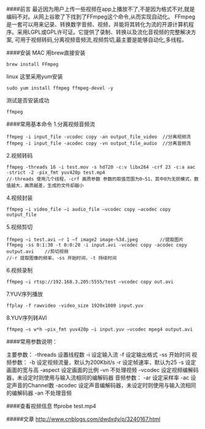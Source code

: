 ####前言
最近因为用户上传一些视频在app上播放不了,不是因为格式不对,就是编码不对。从网上谷歌了下找到了FFmpeg这个命令,从而实现自动化。
FFmpeg是一套可以用来记录、转换数字音频、视频，并能将其转化为流的开源计算机程序。采用LGPL或GPL许可证。它提供了录制、转换以及流化音视频的完整解决方案,
可用于视频转码,分离视频音频流,视频剪切,最主要是能够自动化,多线程。


####安装
MAC 用brew直接安装
```
brew install FFmpeg
```

linux 这里采用yum安装
```
sudo yum install ffmpeg ffmpeg-devel -y
```

测试是否安装成功
```
ffmpeg
```

####常用基本命令
1.分离视频音频流
```
ffmpeg -i input_file -vcodec copy -an output_file_video  //分离视频流
ffmpeg -i input_file -acodec copy -vn output_file_audio  //分离音频流
```
2.视频转码
```
ffmpeg -threads 16 -i test.mov -s hd720 -c:v libx264 -crf 23 -c:a aac -strict -2 -pix_fmt yuv420p test.mp4
//-threads 使用几个线程，-crf 画质参数 参数的取值范围为0~51，其中0为无损模式，数值越大，画质越差，生成的文件却越小
```
4.视频封装
```
ffmpeg –i video_file –i audio_file –vcodec copy –acodec copy output_file
```
5.视频剪切
```
ffmpeg –i test.avi –r 1 –f image2 image-%3d.jpeg        //提取图片
ffmpeg -ss 0:1:30 -t 0:0:20 -i input.avi -vcodec copy -acodec copy output.avi    //剪切视频
//-r 提取图像的频率，-ss 开始时间，-t 持续时间
```
6.视频录制
```
ffmpeg –i rtsp://192.168.3.205:5555/test –vcodec copy out.avi
```
7.YUV序列播放
```
ffplay -f rawvideo -video_size 1920x1080 input.yuv
```
8.YUV序列转AVI
```
ffmpeg –s w*h –pix_fmt yuv420p –i input.yuv –vcodec mpeg4 output.avi
```

####常用参数说明：

主要参数：
-threads 设置线程数
-i 设定输入流
-f 设定输出格式
-ss 开始时间
视频参数：
-b 设定视频流量，默认为200Kbit/s
-r 设定帧速率，默认为25
-s 设定画面的宽与高
-aspect 设定画面的比例
-vn 不处理视频
-vcodec 设定视频编解码器，未设定时则使用与输入流相同的编解码器
音频参数：
-ar 设定采样率
-ac 设定声音的Channel数
-acodec 设定声音编解码器，未设定时则使用与输入流相同的编解码器
-an 不处理音频


####查看视频信息
ffprobe test.mp4

#####文章
http://www.cnblogs.com/dwdxdy/p/3240167.html